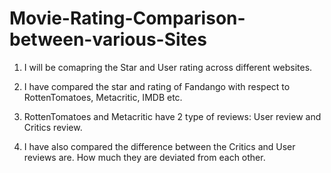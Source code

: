 # Movie-Rating-Comparison-between-various-Sites

1. I will be comapring the Star and User rating across different websites. 

2. I have compared the star and rating of Fandango with respect to RottenTomatoes, Metacritic, IMDB etc.

3. RottenTomatoes and Metacritic have 2 type of reviews: User review and Critics review.

4. I have also compared the difference between the Critics and User reviews are. How much they are deviated from each other.


